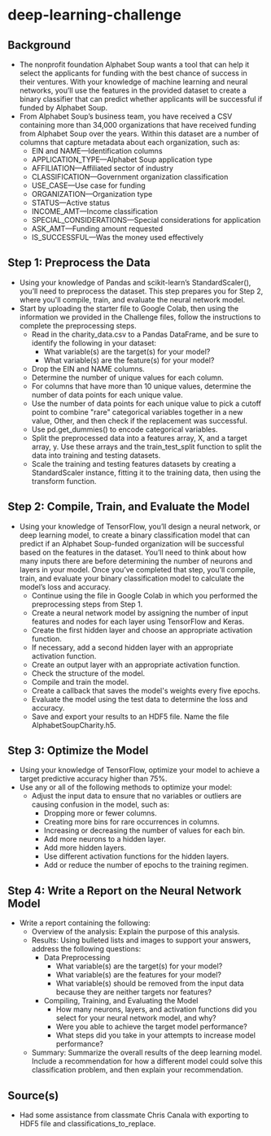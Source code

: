 # deep-learning-challenge

## Background

*   The nonprofit foundation Alphabet Soup wants a tool that can help it select the applicants for funding with the best chance of success in their ventures. With your knowledge of machine learning and neural networks, you’ll use the features in the provided dataset to create a binary classifier that can predict whether applicants will be successful if funded by Alphabet Soup.
*   From Alphabet Soup’s business team, you have received a CSV containing more than 34,000 organizations that have received funding from Alphabet Soup over the years. Within this dataset are a number of columns that capture metadata about each organization, such as:
    * EIN and NAME—Identification columns
    * APPLICATION_TYPE—Alphabet Soup application type
    * AFFILIATION—Affiliated sector of industry
    * CLASSIFICATION—Government organization classification
    * USE_CASE—Use case for funding
    * ORGANIZATION—Organization type
    * STATUS—Active status
    * INCOME_AMT—Income classification
    * SPECIAL_CONSIDERATIONS—Special considerations for application
    * ASK_AMT—Funding amount requested
    * IS_SUCCESSFUL—Was the money used effectively


## Step 1: Preprocess the Data

*   Using your knowledge of Pandas and scikit-learn’s StandardScaler(), you’ll need to preprocess the dataset. This step prepares you for Step 2, where you'll compile, train, and evaluate the neural network model.
*   Start by uploading the starter file to Google Colab, then using the information we provided in the Challenge files, follow the instructions to complete the preprocessing steps.
    * Read in the charity_data.csv to a Pandas DataFrame, and be sure to identify the following in your dataset:
        * What variable(s) are the target(s) for your model?
        * What variable(s) are the feature(s) for your model?
    * Drop the EIN and NAME columns.
    * Determine the number of unique values for each column.
    * For columns that have more than 10 unique values, determine the number of data points for each unique value.
    * Use the number of data points for each unique value to pick a cutoff point to combine "rare" categorical variables together in a new value, Other, and then check if the replacement was successful.
    * Use pd.get_dummies() to encode categorical variables.
    * Split the preprocessed data into a features array, X, and a target array, y. Use these arrays and the train_test_split function to split the data into training and testing datasets.
    * Scale the training and testing features datasets by creating a StandardScaler instance, fitting it to the training data, then using the transform function.

## Step 2: Compile, Train, and Evaluate the Model

*   Using your knowledge of TensorFlow, you’ll design a neural network, or deep learning model, to create a binary classification model that can predict if an Alphabet Soup-funded organization will be successful based on the features in the dataset. You’ll need to think about how many inputs there are before determining the number of neurons and layers in your model. Once you’ve completed that step, you’ll compile, train, and evaluate your binary classification model to calculate the model’s loss and accuracy.
    * Continue using the file in Google Colab in which you performed the preprocessing steps from Step 1.
    * Create a neural network model by assigning the number of input features and nodes for each layer using TensorFlow and Keras.
    * Create the first hidden layer and choose an appropriate activation function.
    * If necessary, add a second hidden layer with an appropriate activation function.
    * Create an output layer with an appropriate activation function.
    * Check the structure of the model.
    * Compile and train the model.
    * Create a callback that saves the model's weights every five epochs.
    * Evaluate the model using the test data to determine the loss and accuracy.
    * Save and export your results to an HDF5 file. Name the file AlphabetSoupCharity.h5.

## Step 3: Optimize the Model

*   Using your knowledge of TensorFlow, optimize your model to achieve a target predictive accuracy higher than 75%.
*   Use any or all of the following methods to optimize your model:
    * Adjust the input data to ensure that no variables or outliers are causing confusion in the model, such as:
        * Dropping more or fewer columns.
        * Creating more bins for rare occurrences in columns.
        * Increasing or decreasing the number of values for each bin.
        * Add more neurons to a hidden layer.
        * Add more hidden layers.
        * Use different activation functions for the hidden layers.
        * Add or reduce the number of epochs to the training regimen.

## Step 4: Write a Report on the Neural Network Model

*   Write a report containing the following:
    * Overview of the analysis: Explain the purpose of this analysis.
    * Results: Using bulleted lists and images to support your answers, address the following questions:
        * Data Preprocessing
            * What variable(s) are the target(s) for your model?
            * What variable(s) are the features for your model?
            * What variable(s) should be removed from the input data because they are neither targets nor features?
        * Compiling, Training, and Evaluating the Model
            * How many neurons, layers, and activation functions did you select for your neural network model, and why?
            * Were you able to achieve the target model performance?
            * What steps did you take in your attempts to increase model performance?
    * Summary: Summarize the overall results of the deep learning model. Include a recommendation for how a different model could solve this classification problem, and then explain your recommendation.

## Source(s)
*   Had some assistance from classmate Chris Canala with exporting to HDF5 file and classifications_to_replace.
